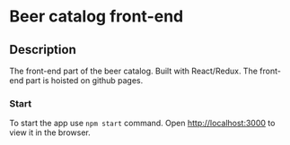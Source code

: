 # Beer catalog front-end

## Description

The front-end part of the beer catalog. Built with React/Redux. The front-end part is hoisted on github pages.

### Start

To start the app use `npm start` command.
Open [http://localhost:3000](http://localhost:3000) to view it in the browser.
